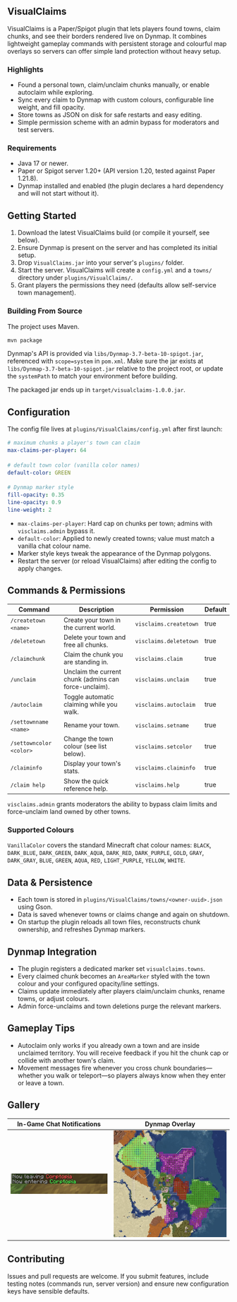## VisualClaims

VisualClaims is a Paper/Spigot plugin that lets players found towns, claim chunks, and see their borders rendered live on Dynmap. It combines lightweight gameplay commands with persistent storage and colourful map overlays so servers can offer simple land protection without heavy setup.

### Highlights
- Found a personal town, claim/unclaim chunks manually, or enable autoclaim while exploring.
- Sync every claim to Dynmap with custom colours, configurable line weight, and fill opacity.
- Store towns as JSON on disk for safe restarts and easy editing.
- Simple permission scheme with an admin bypass for moderators and test servers.

### Requirements
- Java 17 or newer.
- Paper or Spigot server 1.20+ (API version 1.20, tested against Paper 1.21.8).
- Dynmap installed and enabled (the plugin declares a hard dependency and will not start without it).

## Getting Started
1. Download the latest VisualClaims build (or compile it yourself, see below).
2. Ensure Dynmap is present on the server and has completed its initial setup.
3. Drop `VisualClaims.jar` into your server's `plugins/` folder.
4. Start the server. VisualClaims will create a `config.yml` and a `towns/` directory under `plugins/VisualClaims/`.
5. Grant players the permissions they need (defaults allow self-service town management).

### Building From Source
The project uses Maven.

```bash
mvn package
```

Dynmap's API is provided via `libs/Dynmap-3.7-beta-10-spigot.jar`, referenced with `scope=system` in `pom.xml`. Make sure the jar exists at `libs/Dynmap-3.7-beta-10-spigot.jar` relative to the project root, or update the `systemPath` to match your environment before building.

The packaged jar ends up in `target/visualclaims-1.0.0.jar`.

## Configuration
The config file lives at `plugins/VisualClaims/config.yml` after first launch:

```yaml
# maximum chunks a player's town can claim
max-claims-per-player: 64

# default town color (vanilla color names)
default-color: GREEN

# Dynmap marker style
fill-opacity: 0.35
line-opacity: 0.9
line-weight: 2
```

- `max-claims-per-player`: Hard cap on chunks per town; admins with `visclaims.admin` bypass it.
- `default-color`: Applied to newly created towns; value must match a vanilla chat colour name.
- Marker style keys tweak the appearance of the Dynmap polygons.
- Restart the server (or reload VisualClaims) after editing the config to apply changes.

## Commands & Permissions
| Command | Description | Permission | Default |
| --- | --- | --- | --- |
| `/createtown <name>` | Create your town in the current world. | `visclaims.createtown` | true |
| `/deletetown` | Delete your town and free all chunks. | `visclaims.deletetown` | true |
| `/claimchunk` | Claim the chunk you are standing in. | `visclaims.claim` | true |
| `/unclaim` | Unclaim the current chunk (admins can force-unclaim). | `visclaims.unclaim` | true |
| `/autoclaim` | Toggle automatic claiming while you walk. | `visclaims.autoclaim` | true |
| `/settownname <name>` | Rename your town. | `visclaims.setname` | true |
| `/settowncolor <color>` | Change the town colour (see list below). | `visclaims.setcolor` | true |
| `/claiminfo` | Display your town's stats. | `visclaims.claiminfo` | true |
| `/claim help` | Show the quick reference help. | `visclaims.help` | true |

`visclaims.admin` grants moderators the ability to bypass claim limits and force-unclaim land owned by other towns.

### Supported Colours
`VanillaColor` covers the standard Minecraft chat colour names: `BLACK`, `DARK_BLUE`, `DARK_GREEN`, `DARK_AQUA`, `DARK_RED`, `DARK_PURPLE`, `GOLD`, `GRAY`, `DARK_GRAY`, `BLUE`, `GREEN`, `AQUA`, `RED`, `LIGHT_PURPLE`, `YELLOW`, `WHITE`.

## Data & Persistence
- Each town is stored in `plugins/VisualClaims/towns/<owner-uuid>.json` using Gson.
- Data is saved whenever towns or claims change and again on shutdown.
- On startup the plugin reloads all town files, reconstructs chunk ownership, and refreshes Dynmap markers.

## Dynmap Integration
- The plugin registers a dedicated marker set `visualclaims.towns`.
- Every claimed chunk becomes an `AreaMarker` styled with the town colour and your configured opacity/line settings.
- Claims update immediately after players claim/unclaim chunks, rename towns, or adjust colours.
- Admin force-unclaims and town deletions purge the relevant markers.

## Gameplay Tips
- Autoclaim only works if you already own a town and are inside unclaimed territory. You will receive feedback if you hit the chunk cap or collide with another town's claim.
- Movement messages fire whenever you cross chunk boundaries—whether you walk or teleport—so players always know when they enter or leave a town.

## Gallery

| In-Game Chat Notifications | Dynmap Overlay |
| --- | --- |
| ![Chat screenshot](img/chat.png) | ![Dynmap screenshot](img/map.png) |

## Contributing
Issues and pull requests are welcome. If you submit features, include testing notes (commands run, server version) and ensure new configuration keys have sensible defaults.